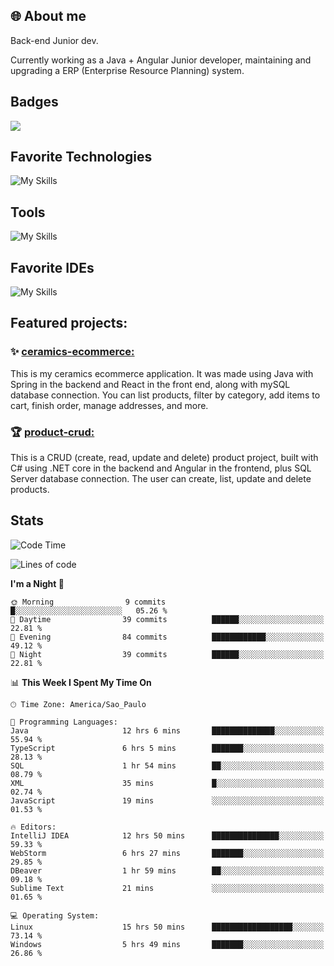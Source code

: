 ## 🌐 About me
Back-end Junior dev.

Currently working as a Java + Angular Junior developer, maintaining and upgrading a ERP (Enterprise Resource Planning) system.


## Badges

<div style="display: inline_block">
  <a href="https://www.credly.com/badges/bc4739f2-3a6a-4965-9292-0904b55d9652/public_url"><img src="https://github.com/user-attachments/assets/c0047bee-554f-44bd-a5fb-2d18dc65c3ac"></img></a>
</div>

## Favorite Technologies

![My Skills](https://go-skill-icons.vercel.app/api/icons?i=java,spring,react,angular,typescript,javascript,cs,dotnet&perline=4&titles=true)

## Tools

![My Skills](https://go-skill-icons.vercel.app/api/icons?i=aws,gitlab,git,docker&perline=4&titles=true)

## Favorite IDEs

![My Skills](https://go-skill-icons.vercel.app/api/icons?i=idea,webstorm&perline=3&titles=true)

## Featured projects: 

### :sparkles: [ceramics-ecommerce:](https://github.com/marianarossi/ceramics-ecommerce-API)
This is my ceramics ecommerce application. It was made using Java with Spring in the backend and React in the front end, along with mySQL database connection. You can list products, filter by category, add items to cart, finish order, manage addresses, and more.

### :trophy: [product-crud:](https://github.com/marianarossi/.netCore-product-webAPI)
This is a CRUD (create, read, update and delete) product project, built with C# using .NET core in the backend and Angular in the frontend, plus SQL Server database connection. The user can create, list, update and delete products. 


## Stats

<!--START_SECTION:waka-->
![Code Time](http://img.shields.io/badge/Code%20Time-188%20hrs%209%20mins-blue)

![Lines of code](https://img.shields.io/badge/From%20Hello%20World%20I%27ve%20Written-40.8%20thousand%20lines%20of%20code-blue)

**I'm a Night 🦉** 

```text
🌞 Morning                9 commits           █░░░░░░░░░░░░░░░░░░░░░░░░   05.26 % 
🌆 Daytime                39 commits          ██████░░░░░░░░░░░░░░░░░░░   22.81 % 
🌃 Evening                84 commits          ████████████░░░░░░░░░░░░░   49.12 % 
🌙 Night                  39 commits          ██████░░░░░░░░░░░░░░░░░░░   22.81 % 
```


📊 **This Week I Spent My Time On** 

```text
🕑︎ Time Zone: America/Sao_Paulo

💬 Programming Languages: 
Java                     12 hrs 6 mins       ██████████████░░░░░░░░░░░   55.94 % 
TypeScript               6 hrs 5 mins        ███████░░░░░░░░░░░░░░░░░░   28.13 % 
SQL                      1 hr 54 mins        ██░░░░░░░░░░░░░░░░░░░░░░░   08.79 % 
XML                      35 mins             █░░░░░░░░░░░░░░░░░░░░░░░░   02.74 % 
JavaScript               19 mins             ░░░░░░░░░░░░░░░░░░░░░░░░░   01.53 % 

🔥 Editors: 
IntelliJ IDEA            12 hrs 50 mins      ███████████████░░░░░░░░░░   59.33 % 
WebStorm                 6 hrs 27 mins       ███████░░░░░░░░░░░░░░░░░░   29.85 % 
DBeaver                  1 hr 59 mins        ██░░░░░░░░░░░░░░░░░░░░░░░   09.18 % 
Sublime Text             21 mins             ░░░░░░░░░░░░░░░░░░░░░░░░░   01.65 % 

💻 Operating System: 
Linux                    15 hrs 50 mins      ██████████████████░░░░░░░   73.14 % 
Windows                  5 hrs 49 mins       ███████░░░░░░░░░░░░░░░░░░   26.86 % 
```


<!--END_SECTION:waka-->
